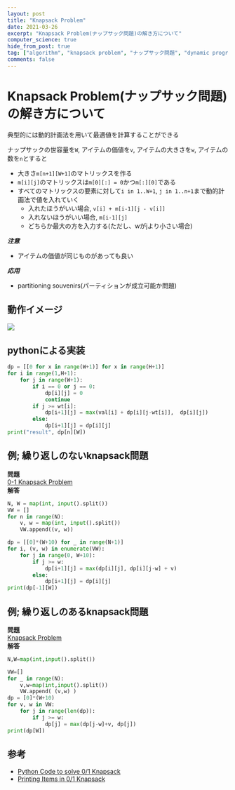 ```yaml
---
layout: post
title: "Knapsack Problem"
date: 2021-03-26
excerpt: "Knapsack Problem(ナップサック問題)の解き方について"
computer_science: true
hide_from_post: true
tag: ["algorithm", "knapsack problem", "ナップサック問題", "dynamic programming"]
comments: false
---
```


# Knapsack Problem(ナップサック問題)の解き方について
典型的には動的計画法を用いて最適値を計算することができる  

ナップサックの世容量を`W`, アイテムの価値を`v`, アイテムの大きさを`w`, アイテムの数を`n`とすると  
 - 大きさ`m[n+1][W+1]`のマトリックスを作る
 - `m[i][j]`のマトリックスは`m[0][:] = 0`かつ`m[:][0]`である
 - すべてのマトリックスの要素に対して`i in 1..W+1`, `j in 1..n+1`まで動的計画法で値を入れていく
   - 入れたほうがいい場合, `v[i] + m[i-1][j - v[i]]`
   - 入れないほうがいい場合, `m[i-1][j]`
   - どちらか最大の方を入力する(ただし、wがjより小さい場合)

***注意***
 - アイテムの価値が同じものがあっても良い

***応用***
 - partitioning souvenirs(パーティションが成立可能か問題)

## 動作イメージ
<div>
  <img src="https://user-images.githubusercontent.com/4949982/112716943-d16f5700-8f2c-11eb-8fab-602b1f1d9263.jpeg">
</div>

## pythonによる実装

```python
dp = [[0 for x in range(W+1)] for x in range(H+1)] 
for i in range(1,H+1): 
	for j in range(W+1): 
		if i == 0 or j == 0: 
			dp[i][j] = 0
			continue
        if j >= wt[i]: 
            dp[i+1][j] = max(val[i] + dp[i][j-wt[i]],  dp[i][j]) 
        else: 
            dp[i+1][j] = dp[i][j]
print("result", dp[n][W])
```

## 例; 繰り返しのないknapsack問題
**問題**  
[0-1 Knapsack Problem](https://judge.u-aizu.ac.jp/onlinejudge/description.jsp?id=DPL_1_B&lang=ja)  
**解答**  
```python
N, W = map(int, input().split())
VW = []
for n in range(N):
    v, w = map(int, input().split())
    VW.append((v, w))

dp = [[0]*(W+10) for _ in range(N+1)]
for i, (v, w) in enumerate(VW):
    for j in range(0, W+10):
        if j >= w:
            dp[i+1][j] = max(dp[i][j], dp[i][j-w] + v)
        else:
            dp[i+1][j] = dp[i][j]
print(dp[-1][W])
```

## 例; 繰り返しのあるknapsack問題
**問題**  
[Knapsack Problem](https://judge.u-aizu.ac.jp/onlinejudge/description.jsp?id=DPL_1_C&lang=ja)  
**解答**  
```python
N,W=map(int,input().split())

VW=[]
for _ in range(N):
    v,w=map(int,input().split())
    VW.append( (v,w) )
dp = [0]*(W+10)
for v, w in VW:
    for j in range(len(dp)):
        if j >= w:
            dp[j] = max(dp[j-w]+v, dp[j])
print(dp[W])
```

## 参考
 - [Python Code to solve 0/1 Knapsack](https://www.askpython.com/python/examples/knapsack-problem-dynamic-programming)
 - [Printing Items in 0/1 Knapsack](https://www.geeksforgeeks.org/printing-items-01-knapsack/)
